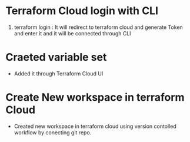 # Terraform Cloud login with CLI

1. terraform login : It will redirect to terraform cloud and generate Token and enter it and it will be connected through CLI

# Craeted variable set

- Added it through Terraform Cloud UI

# Create New workspace in terraform Cloud

- Created new workspace in terraform cloud using version contolled workflow by conecting git repo.  
